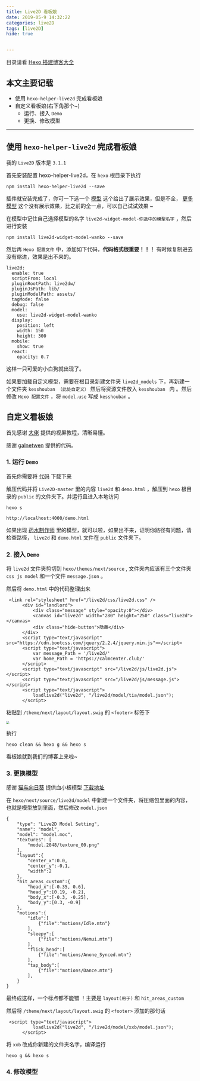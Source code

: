 ```yaml
---
title: Live2D 看板娘
date: 2019-05-9 14:32:22
categories: live2D
tags: [live2D]
hide: true


---
```


目录请看  [Hexo 搭建博客大全](https://calmcenter.club/2019/Complete_works_of_hexo.html)

## 本文主要记载

- 使用 `hexo-helper-live2d` 完成看板娘
- 自定义看板娘(右下角那个~)
  - 运行、接入 `Demo`
  - 更换、修改模型

------

<!--more-->

## 使用 `hexo-helper-live2d` 完成看板娘

我的 `Live2D` 版本是 `3.1.1`

首先安装配置 hexo-helper-live2d，在 `hexo` 根目录下执行

```
npm install hexo-helper-live2d --save
```

插件就安装完成了，你可一下选一个 [模型](https://huaji8.top/post/live2d-plugin-2.0/) 这个给出了展示效果，但是不全， [更多模型](https://github.com/xiazeyu/live2d-widget-models) 这个没有展示效果，比之前的全一点，可以自己试试效果 ~

在模型中记住自己选择模型的名字 `live2d-widget-model-你选中的模型名字` ，然后进行安装

```
npm install live2d-widget-model-wanko --save
```

然后再 `Hexo 配置文件` 中，添加如下代码，**代码格式很重要！！！** 有时候复制进去没有缩进，效果是出不来的。

```
live2d:
  enable: true
  scriptFrom: local
  pluginRootPath: live2dw/
  pluginJsPath: lib/
  pluginModelPath: assets/
  tagMode: false
  debug: false
  model:
    use: live2d-widget-model-wanko
  display:
    position: left
    width: 150
    height: 300
  mobile:
    show: true
  react:
    opacity: 0.7
```

这样一只可爱的小白狗就出现了。

如果要加载自定义模型，需要在根目录新建文件夹 `live2d_models` 下，再新建一个文件夹 `kesshouban （此处自定义）` 然后将资源文件放入 `kesshouban ` 内 。然后修改 `Hexo 配置文件` ，将 `model.use` 写成 `kesshouban` 。

## 自定义看板娘

首先感谢 [大佬](https://haokan.baidu.com/v?pd=wisenatural&vid=11405187949707723550) 提供的视屏教程，清晰易懂。

感谢 [galnetwen](https://github.com/galnetwen) 提供的代码。

### 1. 运行 `Demo`

首先你需要将 [代码](https://github.com/galnetwen/Live2D) 下载下来

解压代码并将 `Live2D-master` 里的内容 `live2d` 和 `demo.html` ，解压到 `hexo` 根目录的 `public` 的文件夹下。并运行且进入本地访问

```
hexo s
```

```
http://localhost:4000/demo.html
```

如果出现 [药水制作师](https://play.google.com/store/apps/details?id=com.sinsiroad.potionmaker&hl=zh_CN) 里的模型，就可以啦，如果出不来，证明你路径有问题，请检查路径， `live2d` 和 `demo.html` 文件在 `public` 文件夹下。

### 2. 接入 `Demo` 

将 `live2d` 文件夹剪切到 `hexo/themes/next/source` , 文件夹内应该有三个文件夹 `css js model` 和一个文件 `message.json` 。

然后将 `demo.html` 中的代码整理出来

```
 <link rel="stylesheet" href="/live2d/css/live2d.css" />
      <div id="landlord">
          <div class="message" style="opacity:0"></div>
          <canvas id="live2d" width="280" height="250" class="live2d"></canvas>
          <div class="hide-button">隐藏</div>
      </div>
      <script type="text/javascript" src="https://cdn.bootcss.com/jquery/2.2.4/jquery.min.js"></script>
      <script type="text/javascript">
          var message_Path = '/live2d/'
          var home_Path = 'https://calmcenter.club/'
      </script>
      <script type="text/javascript" src="/live2d/js/live2d.js"></script>
      <script type="text/javascript" src="/live2d/js/message.js"></script>
      <script type="text/javascript">
          loadlive2d("live2d", "/live2d/model/tia/model.json");
      </script>
```

粘贴到 `/theme/next/layout/layout.swig` 的 `<footer>` 标签下

<img src="https://raw.githubusercontent.com/CalmCenter/picGo/master/pictures/20190509151030.png" style="zoom:50%">

执行

```
hexo clean && hexo g && hexo s
```

看板娘就到我们的博客上来啦~

### 3. 更换模型

感谢 [猫与向日葵](https://imjad.cn/) 提供血小板模型 [下载地址](https://cdn.imjad.cn/usr/uploads/kesshouban_v2.7z)

在 `hexo/next/source/live2d/model` 中新建一个文件夹，将压缩包里面的内容，也就是模型放到里面，然后修改 `model.json` 

```
{
	"type": "Live2D Model Setting",
	"name": "model",
	"model": "model.moc",
	"textures": [
		"model.2048/texture_00.png"
	],
	"layout":{
        "center_x":0.0,
        "center_y":-0.1,
        "width":2
    },
    "hit_areas_custom":{
        "head_x":[-0.35, 0.6],
        "head_y":[0.19, -0.2],
        "body_x":[-0.3, -0.25],
        "body_y":[0.3, -0.9]
    },
	"motions":{
		"idle":[
			{"file":"motions/Idle.mtn"}
		],
        "sleepy":[
            {"file":"motions/Nemui.mtn"}
        ],
		"flick_head":[
			{"file":"motions/Anone_Synced.mtn"}
		],
		"tap_body":[
			{"file":"motions/Dance.mtn"}
		],
	}
}
```

最终成这样，一个标点都不能错 ！主要是 `layout(用于)` 和 `hit_areas_custom` 

然后将  `/theme/next/layout/layout.swig` 的 `<footer>` 添加的那句话

```
 <script type="text/javascript">
          loadlive2d("live2d", "/live2d/model/xxb/model.json");
      </script>
```

将 `xxb` 改成你新建的文件夹名字，编译运行

```
hexo g && hexo s
```

### 4. 修改模型

